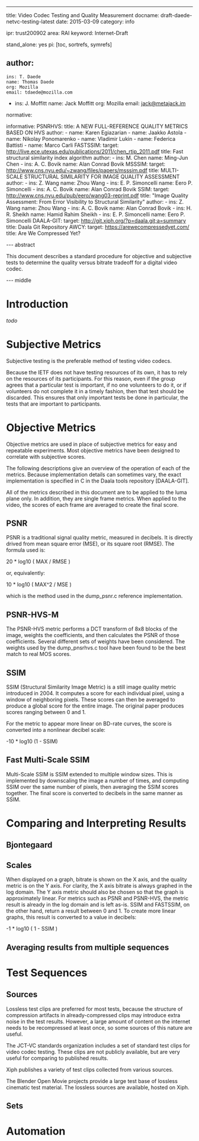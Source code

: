 ---
title: Video Codec Testing and Quality Measurement
docname: draft-daede-netvc-testing-latest
date: 2015-03-09
category: info

ipr: trust200902
area: RAI
keyword: Internet-Draft

stand_alone: yes
pi: [toc, sortrefs, symrefs]

author:
 -
    ins: T. Daede
    name: Thomas Daede
    org: Mozilla
    email: tdaede@mozilla.com
 -
    ins: J. Moffitt
    name: Jack Moffitt
    org: Mozilla
    email: jack@metajack.im

normative:

informative:
  PSNRHVS:
    title: A NEW FULL-REFERENCE QUALITY METRICS BASED ON HVS
    author:
      -
        name: Karen Egiazarian
      -
        name: Jaakko Astola
      -
        name: Nikolay Ponomarenko
      -
        name: Vladimir Lukin
      -
        name: Federica Battisti
      -
        name: Marco Carli
  FASTSSIM:
    target: http://live.ece.utexas.edu/publications/2011/chen_rtip_2011.pdf
    title: Fast structural similarity index algorithm
    author:
      -
        ins: M. Chen
        name: Ming-Jun Chen
      -
        ins: A. C. Bovik
        name: Alan Conrad Bovik
  MSSSIM:
    target: http://www.cns.nyu.edu/~zwang/files/papers/msssim.pdf
    title: MULTI-SCALE STRUCTURAL SIMILARITY FOR IMAGE QUALITY ASSESSMENT
    author:
      -
        ins: Z. Wang
        name: Zhou Wang
      -
        ins: E. P. Simoncelli
        name: Eero P. Simoncelli
      -
        ins: A. C. Bovik
        name: Alan Conrad Bovik
  SSIM:
    target: http://www.cns.nyu.edu/pub/eero/wang03-reprint.pdf
    title: "Image Quality Assessment: From Error Visibility to Structural Similarity"
    author:
      -
        ins: Z. Wang
        name: Zhou Wang
      -
        ins: A. C. Bovik
        name: Alan Conrad Bovik
      -
        ins: H. R. Sheikh
        name: Hamid Rahim Sheikh
      -
        ins: E. P. Simoncelli
        name: Eero P. Simoncelli
  DAALA-GIT:
    target: http://git.xiph.org/?p=daala.git;a=summary
    title: Daala Git Repository
  AWCY:
    target: https://arewecompressedyet.com/
    title: Are We Compressed Yet?

--- abstract

This document describes a standard procedure for objective and subjective tests to determine the quality versus bitrate tradeoff for a digital video codec.

--- middle

# Introduction

*todo*

# Subjective Metrics

Subjective testing is the preferable method of testing video codecs.

Because the IETF does not have testing resources of its own, it has to rely on the resources of its participants. For this reason, even if the group agrees that a particular test is important, if no one volunteers to do it, or if volunteers do not complete it in a timely fashion, then that test should be discarded.  This ensures that only important tests be done in particular, the tests that are important to participants.

# Objective Metrics

Objective metrics are used in place of subjective metrics for easy and repeatable experiments. Most objective metrics have been designed to correlate with subjective scores.

The following descriptions give an overview of the operation of each of the metrics. Because implementation details can sometimes vary, the exact implementation is specified in C in the Daala tools repository [DAALA-GIT].

All of the metrics described in this document are to be applied to the luma plane only. In addition, they are single frame metrics. When applied to the video, the scores of each frame are averaged to create the final score.

## PSNR

PSNR is a traditional signal quality metric, measured in decibels. It is directly drived from mean square error (MSE), or its square root (RMSE). The formula used is:

20 * log10 ( MAX / RMSE )

or, equivalently:

10 * log10 ( MAX^2 / MSE )

which is the method used in the dump_psnr.c reference implementation.

## PSNR-HVS-M

The PSNR-HVS metric performs a DCT transform of 8x8 blocks of the image, weights the coefficients, and then calculates the PSNR of those coefficients. Several different sets of weights have been considered. The weights used by the dump_pnsrhvs.c tool have been found to be the best match to real MOS scores.

## SSIM

SSIM (Structural Similarity Image Metric) is a still image quality metric introduced in 2004. It computes a score for each individual pixel, using a window of neighboring pixels. These scores can then be averaged to produce a global score for the entire image. The original paper produces scores ranging between 0 and 1.

For the metric to appear more linear on BD-rate curves, the score is converted into a nonlinear decibel scale:

-10 * log10 (1 - SSIM)

## Fast Multi-Scale SSIM

Multi-Scale SSIM is SSIM extended to multiple window sizes. This is implemented by downscaling the image a number of times, and computing SSIM over the same number of pixels, then averaging the SSIM scores together. The final score is converted to decibels in the same manner as SSIM.

# Comparing and Interpreting Results

## Bjontegaard

## Scales

When displayed on a graph, bitrate is shown on the X axis, and the quality metric is on the Y axis. For clarity, the X axis bitrate is always graphed in the log domain. The Y axis metric should also be chosen so that the graph is approximately linear. For metrics such as PSNR and PSNR-HVS, the metric result is already in the log domain and is left as-is. SSIM and FASTSSIM, on the other hand, return a result between 0 and 1. To create more linear graphs, this result is converted to a value in decibels:

-1 * log10 ( 1 - SSIM )

## Averaging results from multiple sequences

# Test Sequences

## Sources

Lossless test clips are preferred for most tests, because the structure of compression artifacts in already-compressed clips may introduce extra noise in the test results. However, a large amount of content on the internet needs to be recompressed at least once, so some sources of this nature are useful.

The JCT-VC standards organization includes a set of standard test clips for video codec testing. These clips are not publicly available, but are very useful for comparing to published results.

Xiph publishes a variety of test clips collected from various sources.

The Blender Open Movie projects provide a large test base of lossless cinematic test material. The lossless sources are available, hosted on Xiph.

## Sets

# Automation

